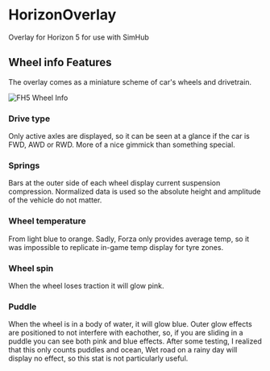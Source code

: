 # HorizonOverlay
Overlay for Horizon 5 for use with SimHub

## Wheel info Features
The overlay comes as a miniature scheme of car's wheels and drivetrain.

![FH5 Wheel Info](https://user-images.githubusercontent.com/45932893/192173778-b441623b-9390-4954-a764-ab959431324a.png)

### Drive type
Only active axles are displayed, so it can be seen at a glance if the car is FWD, AWD or RWD.
More of a nice gimmick than something special.
  
### Springs
Bars at the outer side of each wheel display current suspension compression.
Normalized data is used so the absolute height and amplitude of the vehicle do not matter.

### Wheel temperature
From light blue to orange.
Sadly, Forza only provides average temp, so it was impossible to replicate in-game temp display for tyre zones.
  
### Wheel spin
When the wheel loses traction it will glow pink.
  
### Puddle
When the wheel is in a body of water, it will glow blue.
Outer glow effects are positioned to not interfere with eachother, so, if you are sliding in a puddle you can see both pink and blue effects.
After some testing, I realized that this only counts puddles and ocean, Wet road on a rainy day will display no effect, so this stat is not particularly useful.
